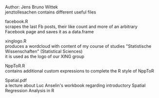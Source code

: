 Author: Jens Bruno Wittek<br/>
jenztollesachen contains different useful files

facebook.R<br/>
scrapes the last Fb posts, their like count and more of an arbitrary Facebook page and saves it as a data.frame

xinglogo.R<br/>
produces a wordcloud with content of my course of studies "Statistische Wissenschaften" (Statistical Sciences)<br/>
it is used as the logo of our XING group

NppToR.R<br/>
contains additional custom expressions to complete the R style of NppToR

Spatial.pdf<br/>
a lecture about Luc Anselin's workbook regarding introductory Spatial Regression Analysis in R


